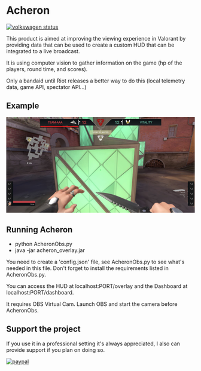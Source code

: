 # Acheron
[![volkswagen status](https://auchenberg.github.io/volkswagen/volkswargen_ci.svg?v=1)](https://github.com/auchenberg/volkswagen)

This product is aimed at improving the viewing experience in Valorant by providing data that can be used to create a custom HUD that can be integrated to a live broadcast.

It is using computer vision to gather information on the game (hp of the players, round time, and scores).

Only a bandaid until Riot releases a better way to do this (local telemetry data, game API, spectator API...)

## Example
![Screenshot](2.JPG "Screenshot")

## Running Acheron
- python AcheronObs.py
- java -jar acheron_overlay.jar

You need to create a 'config.json' file, see AcheronObs.py to see what's needed in this file.
Don't forget to install the requirements listed in AcheronObs.py.

You can access the HUD at localhost:PORT/overlay and the Dashboard at localhost:PORT/dashboard.

It requires OBS Virtual Cam. Launch OBS and start the camera before AcheronObs.

## Support the project
If you use it in a professional setting it's always appreciated, I also can provide support if you plan on doing so.

[![paypal](https://www.paypalobjects.com/en_US/i/btn/btn_donateCC_LG.gif)](https://www.paypal.com/cgi-bin/webscr?cmd=_s-xclick&hosted_button_id=XYYFJQKB5JGHJ&source=url)


